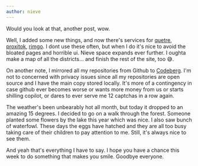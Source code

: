 ```yaml
---
author: nieve
---
```

Would you look at that, another post, wow.

Well, I added some new things, and now there's services for [quetre](https://quetre.agew.tech/), [proxitok](https://proxitok.agew.tech/), [rimgo](https://rimgo.agew.tech/). I dont use these often, but when I do it's nice to avoid the bloated pages and horrible ui. Nieve space expands ever further. I oughta make a map of all the districts... and finish the rest of the site, too 😅. 

On another note, I mirrored all my repositories from Github to [Codeberg](https://codeberg.org/). I'm not to concerned with privacy issues since all my repositories are open source and I have the main copy stored locally. It's more of a contingency in case github ever becomes worse or wants more money from us or starts shilling copilot, or dares to ever serve me 12 captchas in a row again. 

The weather's been unbearably hot all month, but today it dropped to an amazing 15 degrees. I decided to go on a walk through the forest. Someone planted some flowers by the lake this year which was nice. I also saw bunch of waterfowl. These days the eggs have hatched and they are all too busy taking care of their children to pay attention to me. Still, it's always nice to see them. 

And yeah that's everything I have to say. I hope you have a chance this week to do something that makes you smile. Goodbye everyone.